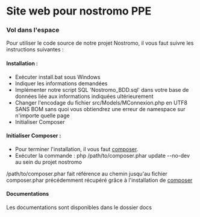 # Site web pour nostromo PPE
### Vol dans l'espace
Pour utiliser le code source de notre projet Nostromo, il vous faut suivre les instructions suivantes :

#### Installation :
 - Exécuter install.bat sous Windows
 - Indiquer les informations demandées
 - Implémenter notre script SQL 'Nostromo_BDD.sql' dans votre base de données liée aux informations indiquées ultérieurement
 - Changer l'encodage du fichier src/Models/MConnexion.php en UTF8 SANS BOM sans quoi vous obtiendrez une erreur de namespace sur n'importe quelle page
 - Initialiser Composer
 
#### Initialiser Composer :
 - Pour terminer l'installation, il vous faut [composer].
 - Exécuter la commande : php /path/to/composer.phar update --no-dev au sein du projet nostromo

/path/to/composer.phar fait référence au chemin jusqu'au fichier composer.phar précédemment récupéré grâce à l'installation de [composer]

[composer]: https://getcomposer.org/download/

#### Documentations

Les documentations sont disponibles dans le dossier docs
